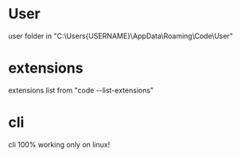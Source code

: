 # User
  user folder in "C:\Users\{USERNAME}\AppData\Roaming\Code\User"
# extensions
  extensions list from "code --list-extensions"
  
# cli
 cli 100% working only on linux!